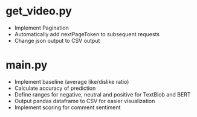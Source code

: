 # get_video.py
- Implement Pagination
- Automatically add nextPageToken to subsequent requests
- Change json output to CSV output

# main.py
- Implement baseline (average like/dislike ratio)
- Calculate accuracy of prediction
- Define ranges for negative, neutral and positive for TextBlob and BERT
- Output pandas dataframe to CSV for easier visualization
- Implement scoring for comment sentiment
